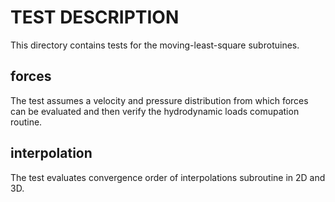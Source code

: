 # TEST DESCRIPTION

This directory contains tests for the moving-least-square subrotuines.

## forces

The test assumes a velocity and pressure distribution from which forces can be 
evaluated and then verify the hydrodynamic loads comupation routine.

## interpolation 

The test evaluates convergence order of interpolations subroutine in 2D and 3D.
